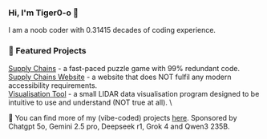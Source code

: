 ### Hi, I'm Tiger0-o 👋
I am a noob coder with 0.31415 decades of coding experience. 

### 🚀 Featured Projects
[Supply Chains](https://github.com/Tiger0-o/Supply-Chains) - a fast-paced puzzle game with 99% redundant code. \
[Supply Chains Website](https://github.com/Tiger0-o/Tiger0-o.github.io) - a website that does NOT fulfil any modern accessibility requirements. \
[Visualisation Tool](https://github.com/Tiger0-o/Visualisation-Tool-v0.2) - a small LIDAR data visualisation program designed to be intuitive to use and understand (NOT true at all). \

📂 You can find more of my (vibe-coded) projects [here](https://github.com/Tiger0-o?tab=repositories).
Sponsored by Chatgpt 5o, Gemini 2.5 pro, Deepseek r1, Grok 4 and Qwen3 235B.
